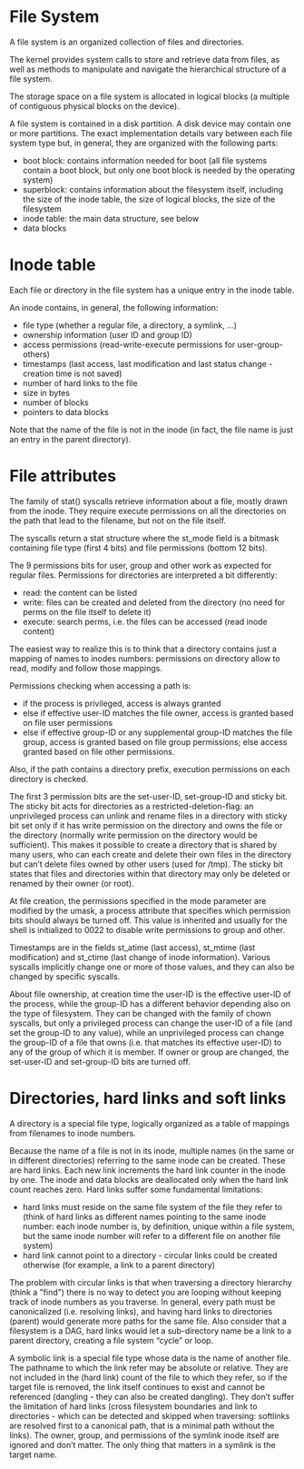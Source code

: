 File System
===========

A file system is an organized collection of files and directories. 

The kernel provides system calls to store and retrieve data from files, as well as methods to manipulate and navigate the hierarchical structure of a file system.

The storage space on a file system is allocated in logical blocks (a multiple of contiguous physical blocks on the device).

A file system is contained in a disk partition. A disk device may contain one or more partitions. The exact implementation details vary between each file system type but, in general, they are organized with the following parts: 

- boot block: contains information needed for boot (all file systems contain a boot block, but only one boot block is needed by the operating system)
- superblock: contains information about the filesystem itself, including the size of the inode table, the size of logical blocks, the size of the filesystem
- inode table: the main data structure, see below
- data blocks

Inode table
===========

Each file or directory in the file system has a unique entry in the inode table.
 
An inode contains, in general, the following information:

- file type (whether a regular file, a directory, a symlink, ...)
- ownership information (user ID and group ID)
- access permissions (read-write-execute permissions for user-group-others)
- timestamps (last access, last modification and last status change - creation time is not saved)
- number of hard links to the file
- size in bytes
- number of blocks
- pointers to data blocks

Note that the name of the file is not in the inode (in fact, the file name is just an entry in the parent directory).

File attributes
===============

The family of stat() syscalls retrieve information about a file, mostly drawn from the inode. They require execute permissions on all the directories on the path that lead to the filename, but not on the file itself.

The syscalls return a stat structure where the st_mode field is a bitmask containing file type (first 4 bits) and file permissions (bottom 12 bits).

The 9 permissions bits for user, group and other work as expected for regular files. Permissions for directories are interpreted a bit differently:

- read: the content can be listed
- write: files can be created and deleted from the directory (no need for perms on the file itself to delete it)
- execute: search perms, i.e. the files can be accessed (read inode content)

The easiest way to realize this is to think that a directory contains just a mapping of names to inodes numbers: permissions on directory allow to read, modify and follow those mappings.

Permissions checking when accessing a path is:

- if the process is privileged, access is always granted
- else if effective user-ID matches the file owner, access is granted based on file user permissions
- else if effective group-ID or any supplemental group-ID matches the file group, access is granted based on file group permissions; else access granted based on file other permissions.

Also, if the path contains a directory prefix, execution permissions on each directory is checked.

The first 3 permission bits are the set-user-ID, set-group-ID and sticky bit. The sticky bit acts for directories as a restricted-deletion-flag: an unprivileged process can unlink and rename files in a directory with sticky bit set only if it has write permission on the directory and owns the file or the directory (normally write permission on the directory would be sufficient). This makes it possible to create a directory that is shared by many users, who can each create and delete their own files in the directory but can’t delete files owned by other users (used for /tmp). The sticky bit states that files and directories within that directory may only be deleted or renamed by their owner (or root).

At file creation, the permissions specified in the mode parameter are modified by the umask, a process attribute that specifies which permission bits should always be turned off. This value is inherited and usually for the shell is initialized to 0022 to disable write permissions to group and other.

Timestamps are in the fields st_atime (last access), st_mtime (last modification) and st_ctime (last change of inode information). Various syscalls implicitly change one or more of those values, and they can also be changed by specific syscalls.

About file ownership, at creation time the user-ID is the effective user-ID of the process, while the group-ID has a different behavior depending also on the type of filesystem. They can be changed with the family of chown syscalls, but only a privileged process can change the user-ID of a file (and set the group-ID to any value), while an unprivileged process can change the group-ID of a file that owns (i.e. that matches its effective user-ID) to any of the group of which it is member. If owner or group are changed, the set-user-ID and set-group-ID bits are turned off.

Directories, hard links and soft links
======================================

A directory is a special file type, logically organized as a table of mappings from filenames to inode numbers.

Because the name of a file is not in its inode, multiple names (in the same or in different directories) referring to the same inode can be created. These are hard links. Each new link increments the hard link counter in the inode by one. The inode and data blocks are deallocated only when the hard link count reaches zero. Hard links suffer some fundamental limitations:

- hard links must reside on the same file system of the file they refer to (think of hard links as different names pointing to the same inode number: each inode number is, by definition, unique within a file system, but the same inode number will refer to a different file on another file system)
- hard link cannot point to a directory - circular links could be created otherwise (for example, a link to a parent directory)

The problem with circular links is that when traversing a directory hierarchy (think a "find") there is no way to detect you are looping without keeping track of inode numbers as you traverse. In general, every path must be canonicalized (i.e. resolving links), and having hard links to directories (parent) would generate more paths for the same file. Also consider that a filesystem is a DAG, hard links would let a sub-directory name be a link to a parent directory, creating a file system “cycle” or loop.

A symbolic link is a special file type whose data is the name of another file. The pathname to which the link refer may be absolute or relative. They are not included in the (hard link) count of the file to which they refer, so if the target file is removed, the link itself continues to exist and cannot be referenced (dangling - they can also be created dangling). They don’t suffer the limitation of hard links (cross filesystem boundaries and link to directories - which can be detected and skipped when traversing: softlinks are resolved first to a canonical path, that is a minimal path without the links). The owner, group, and permissions of the symlink inode itself are ignored and don’t matter. The only thing that matters in a symlink is the target name.
